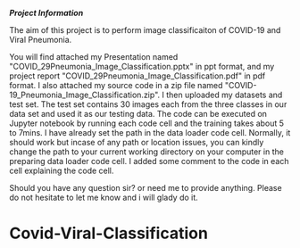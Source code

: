 *****Project Information*****

The aim of this project is to perform image classificaiton of COVID-19 and Viral Pneumonia. 

You will find attached my Presentation named "COVID_29Pneumonia_Image_Classification.pptx" in ppt format, and my project report "COVID_29Pneumonia_Image_Classification.pdf" in pdf format. I also attached my source code in a zip file named "COVID-19_Pneumonia_Image_Classification.zip". I then uploaded my datasets and test set. The test set contains 30 images each from the three classes in our data set and used it as our testing data. The code can be executed on Jupyter notebook by running each code cell and the training takes about 5 to 7mins. I have already set the path in the data loader code cell. Normally, it should work but incase of any path or location issues, you can kindly change the path to your current working directory on your computer in the preparing data loader code cell. I added some comment to the code in each cell explaining the code cell.

Should you have any question sir? or need me to provide anything. Please do not hesitate to let me know and i will glady do it.

 


# Covid-Viral-Classification
